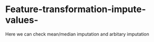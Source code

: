 # Feature-transformation-impute-values-
Here we can check mean/median imputation and arbitary imputation
